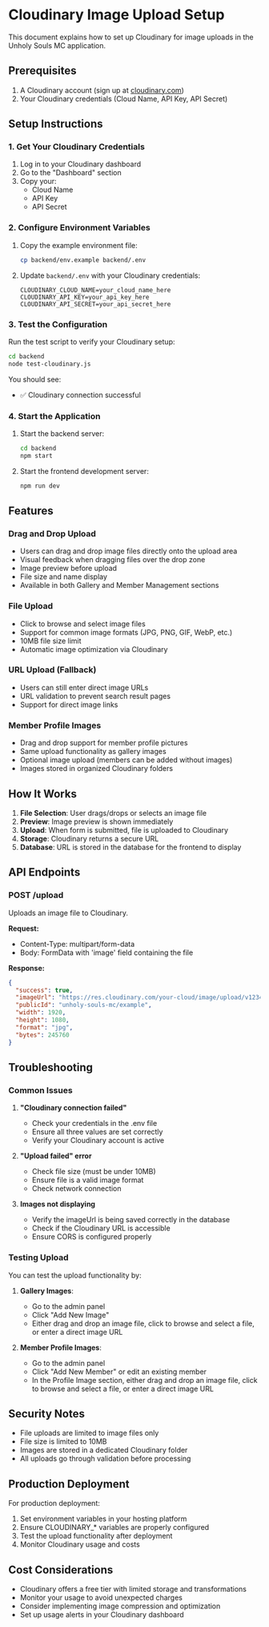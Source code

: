 # Cloudinary Image Upload Setup

This document explains how to set up Cloudinary for image uploads in the Unholy Souls MC application.

## Prerequisites

1. A Cloudinary account (sign up at [cloudinary.com](https://cloudinary.com))
2. Your Cloudinary credentials (Cloud Name, API Key, API Secret)

## Setup Instructions

### 1. Get Your Cloudinary Credentials

1. Log in to your Cloudinary dashboard
2. Go to the "Dashboard" section
3. Copy your:
   - Cloud Name
   - API Key
   - API Secret

### 2. Configure Environment Variables

1. Copy the example environment file:
   ```bash
   cp backend/env.example backend/.env
   ```

2. Update `backend/.env` with your Cloudinary credentials:
   ```env
   CLOUDINARY_CLOUD_NAME=your_cloud_name_here
   CLOUDINARY_API_KEY=your_api_key_here
   CLOUDINARY_API_SECRET=your_api_secret_here
   ```

### 3. Test the Configuration

Run the test script to verify your Cloudinary setup:

```bash
cd backend
node test-cloudinary.js
```

You should see:
- ✅ Cloudinary connection successful

### 4. Start the Application

1. Start the backend server:
   ```bash
   cd backend
   npm start
   ```

2. Start the frontend development server:
   ```bash
   npm run dev
   ```

## Features

### Drag and Drop Upload
- Users can drag and drop image files directly onto the upload area
- Visual feedback when dragging files over the drop zone
- Image preview before upload
- File size and name display
- Available in both Gallery and Member Management sections

### File Upload
- Click to browse and select image files
- Support for common image formats (JPG, PNG, GIF, WebP, etc.)
- 10MB file size limit
- Automatic image optimization via Cloudinary

### URL Upload (Fallback)
- Users can still enter direct image URLs
- URL validation to prevent search result pages
- Support for direct image links

### Member Profile Images
- Drag and drop support for member profile pictures
- Same upload functionality as gallery images
- Optional image upload (members can be added without images)
- Images stored in organized Cloudinary folders

## How It Works

1. **File Selection**: User drags/drops or selects an image file
2. **Preview**: Image preview is shown immediately
3. **Upload**: When form is submitted, file is uploaded to Cloudinary
4. **Storage**: Cloudinary returns a secure URL
5. **Database**: URL is stored in the database for the frontend to display

## API Endpoints

### POST /upload
Uploads an image file to Cloudinary.

**Request:**
- Content-Type: multipart/form-data
- Body: FormData with 'image' field containing the file

**Response:**
```json
{
  "success": true,
  "imageUrl": "https://res.cloudinary.com/your-cloud/image/upload/v1234567890/unholy-souls-mc/example.jpg",
  "publicId": "unholy-souls-mc/example",
  "width": 1920,
  "height": 1080,
  "format": "jpg",
  "bytes": 245760
}
```

## Troubleshooting

### Common Issues

1. **"Cloudinary connection failed"**
   - Check your credentials in the .env file
   - Ensure all three values are set correctly
   - Verify your Cloudinary account is active

2. **"Upload failed" error**
   - Check file size (must be under 10MB)
   - Ensure file is a valid image format
   - Check network connection

3. **Images not displaying**
   - Verify the imageUrl is being saved correctly in the database
   - Check if the Cloudinary URL is accessible
   - Ensure CORS is configured properly

### Testing Upload

You can test the upload functionality by:

1. **Gallery Images**:
   - Go to the admin panel
   - Click "Add New Image"
   - Either drag and drop an image file, click to browse and select a file, or enter a direct image URL

2. **Member Profile Images**:
   - Go to the admin panel
   - Click "Add New Member" or edit an existing member
   - In the Profile Image section, either drag and drop an image file, click to browse and select a file, or enter a direct image URL

## Security Notes

- File uploads are limited to image files only
- File size is limited to 10MB
- Images are stored in a dedicated Cloudinary folder
- All uploads go through validation before processing

## Production Deployment

For production deployment:

1. Set environment variables in your hosting platform
2. Ensure CLOUDINARY_* variables are properly configured
3. Test the upload functionality after deployment
4. Monitor Cloudinary usage and costs

## Cost Considerations

- Cloudinary offers a free tier with limited storage and transformations
- Monitor your usage to avoid unexpected charges
- Consider implementing image compression and optimization
- Set up usage alerts in your Cloudinary dashboard
